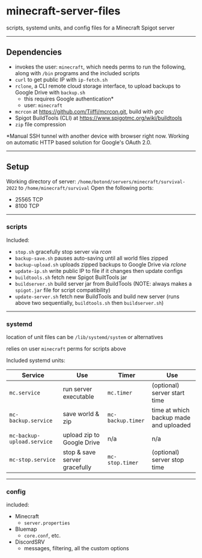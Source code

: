 # minecraft-server-files
scripts, systemd units, and config files for a Minecraft Spigot server

---
## Dependencies
- invokes the user: `minecraft`, which needs perms to run the following, along with `/bin` programs and the included
scripts 
- `curl` to get public IP with `ip-fetch.sh`
- `rclone`, a CLI remote cloud storage interface, to upload backups to Google Drive with `backup.sh`
  - this requires Google authentication*
  - user: `minecraft`
- `mcrcon` at https://github.com/Tiiffi/mcrcon.git, build with *gcc*
- Spigot BuildTools (CLI) at https://www.spigotmc.org/wiki/buildtools
- `zip` file compression

*Manual SSH tunnel with another device with browser right now.
Working on automatic HTTP based solution for Google's OAuth 2.0.

---
## Setup
Working directory of server: `/home/botond/servers/minecraft/survival-2022`
to `/home/minecraft/survival`
Open the following ports:
- 25565 TCP
- 8100 TCP

---
### scripts

Included:
- `stop.sh` gracefully stop server via *rcon*
- `backup-save.sh` pauses auto-saving until all world files zipped
- `backup-upload.sh` uploads zipped backups to Google Drive via *rclone*
- `update-ip.sh` write public IP to file if it changes then update configs
- `buildtools.sh` fetch new Spigot BuiltTools jar
- `buildserver.sh` build server jar from BuildTools (NOTE: always makes a `spigot.jar` file for script compatibility)
- `update-server.sh` fetch new BuildTools and build new server (runs above two sequentially,
`buildtools.sh` then `buildserver.sh`)

---
### systemd
location of unit files can be `/lib/systemd/system` or alternatives

relies on user `minecraft` perms for scripts above

Included systemd units:

| Service                    | Use                           | Timer             | Use                                    |
|----------------------------|-------------------------------|-------------------|----------------------------------------|
| `mc.service`               | run server executable         | `mc.timer`        | (optional) server start time           |
| `mc-backup.service`        | save world & zip              | `mc-backup.timer` | time at which backup made and uploaded |
| `mc-backup-upload.service` | upload zip to Google Drive    | n/a               | n/a                                    |
| `mc-stop.service`          | stop & save server gracefully | `mc-stop.timer`   | (optional) server stop time            |
---
### config
included:
- Minecraft
  - `server.properties`
- Bluemap
  - `core.conf`, etc.
- DiscordSRV
  - messages, filtering, all the custom options